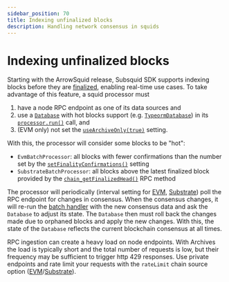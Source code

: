 ```yaml
---
sidebar_position: 70
title: Indexing unfinalized blocks
description: Handling network consensus in squids
---
```


# Indexing unfinalized blocks

Starting with the ArrowSquid release, Subsquid SDK supports indexing blocks before they are [finalized](https://info.etherscan.com/epoch-in-ethereum/), enabling real-time use cases. To take advantage of this feature, a squid processor must

1. have a node RPC endpoint as one of its data sources and
2. use a [`Database`](/arrowsquid-docs-v0/store/store-interface) with hot blocks support (e.g. [`TypeormDatabase`](/arrowsquid-docs-v0/store/postgres/typeorm-store)) in its [`processor.run()`](/arrowsquid-docs-v0/basics/squid-processor/#processorrun) call, and
3. (EVM only) not set the [`useArchiveOnly(true)`](/arrowsquid-docs-v0/evm-indexing/configuration/initialization/#use-archive-only) setting.

With this, the processor will consider some blocks to be "hot":

 - `EvmBatchProcessor`: all blocks with fewer confirmations than the number set by the [`setFinalityConfirmations()`](/arrowsquid-docs-v0/evm-indexing/configuration/initialization/#set-finality-confirmation) setting
 - `SubstrateBatchProcessor`: all blocks above the latest finalized block provided by the [`chain_getFinalizedHead()`](https://polkadot.js.org/docs/substrate/rpc/#getfinalizedhead-blockhash) RPC method

The processor will periodically (interval setting for [EVM](/arrowsquid-docs-v0/evm-indexing/configuration/initialization/#set-chain-poll-interval), [Substrate](/arrowsquid-docs-v0/substrate-indexing/setup/general/#set-chain-poll-interval)) poll the RPC endpoint for changes in consensus. When the consensus changes, it will re-run the [batch handler](/arrowsquid-docs-v0/basics/squid-processor/#processorrun) with the new consensus data and ask the `Database` to adjust its state. The `Database` then must roll back the changes made due to orphaned blocks and apply the new changes. With this, the state of the `Database` reflects the current blockchain consensus at all times.

RPC ingestion can create a heavy load on node endpoints. With Archives the load is typically short and the total number of requests is low, but their frequency may be sufficient to trigger http 429 responses. Use private endpoints and rate limit your requests with the `rateLimit` chain source option ([EVM](/arrowsquid-docs-v0/evm-indexing/configuration/initialization/#set-data-source)/[Substrate](/arrowsquid-docs-v0/substrate-indexing/setup/general/#set-data-source)).

